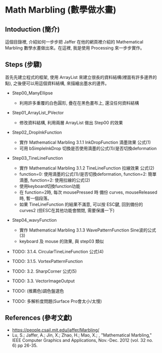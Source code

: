 Math Marbling (數學做水畫)
==========================

Intoduction (簡介)
------------------
這個目錄裡, 介紹如何一步步把 Jaffer 在他的網頁裡介紹的 Mathematical Marbling 數學水畫做出來。在這裡, 我是使用 Processing 來一步步實作。

Steps (步驟)
------------
首先先建立程式的框架, 使用 ArrayList<PVector> 來建立很長的資料結構(裡面有許多邊界的點), 之後便可以用這個資料結構, 來描繪出墨水的邊界。

- Step00_ManyEllipse 
  - 利用許多重覆的白色圓形, 疊在在黑色畫布上, 還沒任何資料結構
- Step01_ArrayList_PVector
  - 修改資料結構, 利用兩層 ArrayList 做出 Step00 的效果
- Step02_DropInkFunction
  - 實作 Mathematical Marbling 3.1.1 InkDropFunction 滴墨效果 公式(1) 
  - 可用 bSimpleInkDrop 切換是否使用滴墨的公式(1)/是否切換deformation
- Step03_TineLineFunction 
  - 實作 Mathematical Marbling 3.1.2 TineLineFunction 拉線效果 公式(2) 
  - function=0: 使用滴墨的公式(1)/是否切換deformation, function=2: 簡單滴墨, function=2: 使用拉線的公式(2)
  - 使用keyboard切換function功能
  - 在 function=2時, 每次 mousePressed 時 備份 curves, mouseReleased 時, 暫一個段落。
  - 如果 TineLineFunction 的結果不滿意, 可以按 ESC鍵, 回到備份的 curves2 (但ESC在其他功能會關閉, 需要保護一下)
- Step04_wavyFunction
  - 實作 Mathematical Marbling 3.1.3 WavePatternFunction Sine波的公式(3) 
  - keyboard 及 mouse 的效果, 與 step03 類似

- TODO: 3.1.4. CircularTineLineFunction 公式(4) 
- TODO: 3.1.5. VortexPatternFunction
- TODO: 3.2. SharpCorner 公式(5)
- TODO: 3.3. VectorImageOutput 
- TODO: (推薦色)調色盤選色
- TODO: 多解析度問題(Surface Pro會太小/太慢)


References (參考文獻)
---------------------
- https://people.csail.mit.edu/jaffer/Marbling/
- Lu, S.; Jaffer, A.; Jin, X.; Zhao, H.; Mao, X.; , "Mathematical Marbling," IEEE Computer Graphics and Applications, Nov.-Dec. 2012 (vol. 32 no. 6) pp 26-35.
